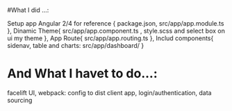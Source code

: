 


#What I did ...:

Setup app Angular 2/4 for reference {
package.json,
src/app/app.module.ts
},
Dinamic Theme{
src/app/app.component.ts ,
style.scss
and select box on ui my theme
},
App Route{
src/app/app.routing.ts
},
Includ components{
sidenav, table and charts: src/app/dashboard/
}

# And What I havet to do...:

facelift UI,
webpack: config to dist client app,
login/authentication,
data sourcing
